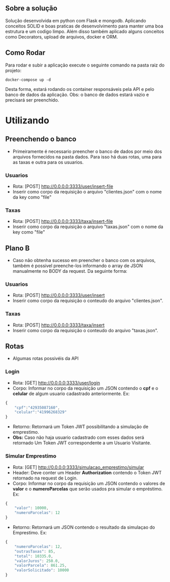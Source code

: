 ## Sobre a solução

Solução desenvolvida em python com Flask e mongodb. Aplicando conceitos SOLID e boas praticas de desenvolvimento para manter uma boa estrutura e um codigo limpo.
Além disso também aplicado alguns conceitos como Decorators, upload de arquivos, docker e ORM.

## Como Rodar

Para rodar e subir a aplicação execute o seguinte comando na pasta raiz do projeto:
```shell
docker-compose up -d
```
Desta forma, estará rodando os container responsáveis pela API e pelo banco de dados da aplicação.
Obs: o banco de dados estará vazio e precisará ser preenchido.

# Utilizando
## Preenchendo o banco 
- Primeiramente é necessario preencher o banco de dados por meio dos arquivos fornecidos na pasta dados.
Para isso há duas rotas, uma para as taxas e outra para os usuarios.
### Usuarios
- Rota: [POST] http://0.0.0.0:3333/user/insert-file
- Inserir como corpo da requisição o arquivo "clientes.json" com o nome da key como "file"

### Taxas
- Rota: [POST] http://0.0.0.0:3333/taxa/insert-file
- Inserir como corpo da requisição o arquivo "taxas.json" com o nome da key como "file"

## Plano B
- Caso não obtenha sucesso em preencher o banco com os arquivos, também é possivel preenche-los informando o array de JSON manualmente no BODY da request. Da seguinte forma:
### Usuarios
- Rota: [POST] http://0.0.0.0:3333/user/insert
- Inserir como corpo da requisição o conteudo do arquivo "clientes.json".

### Taxas
- Rota: [POST] http://0.0.0.0:3333/taxa/insert
- Inserir como corpo da requisição o conteudo do arquivo "taxas.json".

## Rotas
- Algumas rotas possivéis da API

### Login
- Rota: [GET] http://0.0.0.0:3333/user/login
- Corpo: Informar no corpo da requisição um JSON contendo o **cpf** e o **celular** de algum usuario cadastrado anteriormente. Ex:
```javascript
{
    "cpf":"42935087160",
    "celular":"41996268329"
}
```
- Retorno: Retornará um Token JWT possibilitando a simulação de emprestimo.
- **Obs:** Caso não haja usuario cadastrado com esses dados será retornado Um Token JWT correspondente a um Usuario Visitante.

### Simular Emprestimo
- Rota: [GET] http://0.0.0.0:3333/simulacao_emprestimo/simular
- Header: Deve conter um Header **Authorization** contendo o Token JWT retornado na request de Login.
- Corpo:  Informar no corpo da requisição um JSON contendo o valores de **valor** e o **numeroParcelas** que serão usados pra simular o empréstimo. Ex:
```javascript
{
    "valor": 10000,
    "numeroParcelas": 12
}
``` 
- Retorno: Retornará um JSON contendo o resultado da simulaçao do Emprestimo. Ex:
```javascript
{
    "numeroParcelas": 12,
    "outrasTaxas": 85,
    "total": 10335.0,
    "valorJuros": 250.0,
    "valorParcela": 861.25,
    "valorSolicitado": 10000
}
```
